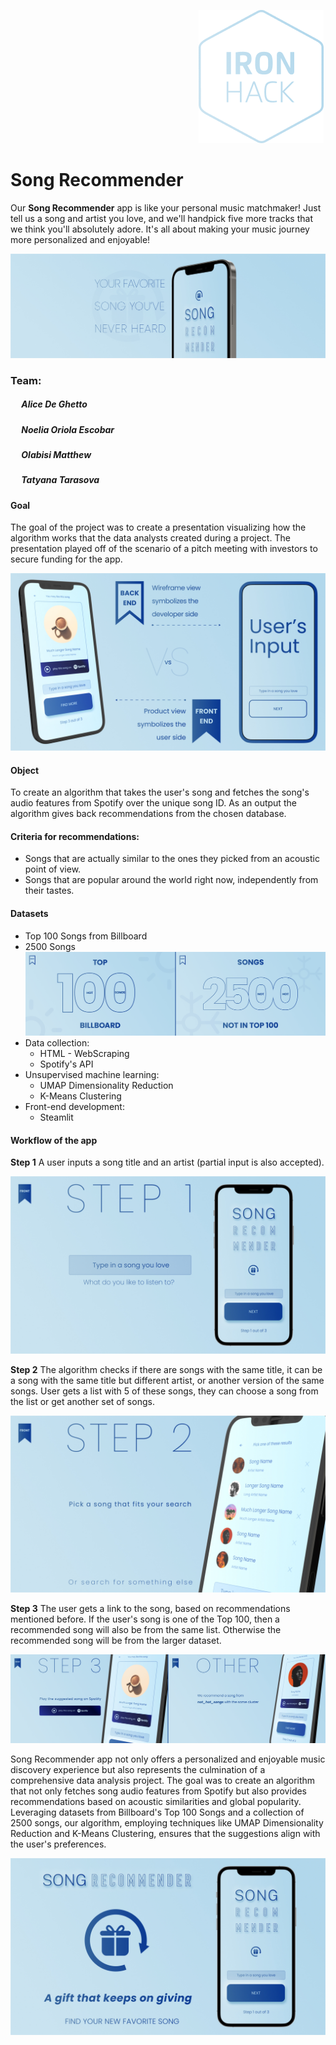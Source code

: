 &emsp; &emsp; &emsp; &emsp; &emsp; &emsp; &emsp; &emsp; &emsp; &emsp; &emsp; &emsp; &emsp; &emsp; &emsp; &emsp; &emsp;[![logo](https://github.com/petrarkaselin/song_recommender/blob/main/ironhack_logo.png)](https://github.com/petrarkaselin/song_recommender/blob/main/ironhack_logo.png)

# Song Recommender
Our **Song Recommender** app is like your personal music matchmaker! Just tell us a song and artist you love, and we'll handpick five more tracks that we think you'll absolutely adore. It's all about making your music journey more personalized and enjoyable!

![cover](https://github.com/petrarkaselin/song_recommender/blob/main/presentation/cover.jpg)

### Team:
##### &emsp;   Alice De Ghetto
##### &emsp;   Noelia Oriola Escobar
##### &emsp;   Olabisi Matthew
##### &emsp;   Tatyana Tarasova
###
#### Goal
The goal of the project was to create a presentation visualizing how the algorithm works that the data analysts created during a project. The presentation played off of the scenario of a pitch meeting with investors to secure funding for the app.

![front_vs_back](https://github.com/petrarkaselin/song_recommender/blob/main/presentation/front_vs_back.jpg)
#### Object
To create an algorithm that takes the user's song and fetches the song's audio features from Spotify over the unique song ID. As an output the algorithm gives back recommendations from the chosen database.
#### Criteria for recommendations:
- Songs that are actually similar to the ones they picked from an acoustic point of view.
- Songs that are popular around the world right now, independently from their tastes.

#### Datasets
- Top 100 Songs from Billboard
- 2500 Songs 
![dataset](https://github.com/petrarkaselin/song_recommender/blob/main/presentation/dataset.jpg)
- Data collection:
    - HTML - WebScraping
    - Spotify's API
- Unsupervised machine learning:
    - UMAP Dimensionality Reduction
    - K-Means Clustering 
- Front-end development:
    - Steamlit

#### Workflow of the app
**Step 1** A user inputs a song title and an artist (partial input is also accepted). 

![step_1](https://github.com/petrarkaselin/song_recommender/blob/main/presentation/step_1.jpg)

**Step 2** The algorithm checks if there are songs with the same title, it can be a song with the same title but different artist, or another version of the same songs. User gets a list with 5 of these songs, they can choose a song from the list or get another set of songs.

![step_2](https://github.com/petrarkaselin/song_recommender/blob/main/presentation/step_2.jpg)

**Step 3** The user gets a link to the song, based on recommendations mentioned before. If the user's song is one of the Top 100, then a recommended song will also be from the same list. Otherwise the recommended song will be from the larger dataset.

![step_3](https://github.com/petrarkaselin/song_recommender/blob/main/presentation/step_3.jpg)

Song Recommender app not only offers a personalized and enjoyable music discovery experience but also represents the culmination of a comprehensive data analysis project. The goal was to create an algorithm that not only fetches song audio features from Spotify but also provides recommendations based on acoustic similarities and global popularity. Leveraging datasets from Billboard's Top 100 Songs and a collection of 2500 songs, our algorithm, employing techniques like UMAP Dimensionality Reduction and K-Means Clustering, ensures that the suggestions align with the user's preferences.

![cover_2](https://github.com/petrarkaselin/song_recommender/blob/main/presentation/cover_2.jpg)
